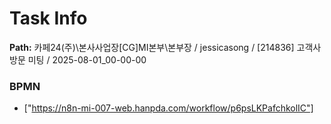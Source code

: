 # Task Info

**Path:** 카페24(주)\본사사업장\[CG]MI본부\본부장 / jessicasong / [214836] 고객사 방문 미팅 / 2025-08-01_00-00-00

### BPMN
- ["https://n8n-mi-007-web.hanpda.com/workflow/p6psLKPafchkolIC"]

